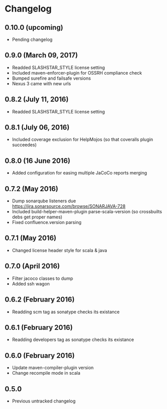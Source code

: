 # Changelog

## 0.10.0 (upcoming)

* Pending changelog

## 0.9.0 (March 09, 2017)

* Readded SLASHSTAR_STYLE license setting
* Included maven-enforcer-plugin for OSSRH compliance check
* Bumped surefire and failsafe versions
* Nexus 3 came with new urls

## 0.8.2 (July 11, 2016)

* Readded SLASHSTAR_STYLE license setting

## 0.8.1 (July 06, 2016)

* Included coverage exclusion for HelpMojos (so that coveralls plugin succeedes)

## 0.8.0 (16 June 2016)

* Added configuration for easing multiple JaCoCo reports merging

## 0.7.2 (May 2016)

* Dump sonarqube listeners due https://jira.sonarsource.com/browse/SONARJAVA-728
* Included build-helper-maven-plugin parse-scala-version (so crossbuilts debs get proper names)
* Fixed confluence.version parsing

## 0.7.1 (May 2016)

* Changed license header style for scala & java

## 0.7.0 (April 2016)

* Filter jacoco classes to dump
* Added ssh wagon

## 0.6.2 (February 2016)

* Readding scm tag as sonatype checks its existance

## 0.6.1 (February 2016)

* Readding developers tag as sonatype checks its existance

## 0.6.0 (February 2016)

* Update maven-compiler-plugin version
* Change recompile mode in scala

## 0.5.0

* Previous untracked changelog